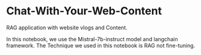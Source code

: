 # Chat-With-Your-Web-Content
RAG application with website vlogs and Content.

In this notebook, we use the Mistral-7b-instruct model  and langchain framework.
The Technique we used in this notebook is RAG not fine-tuning.


